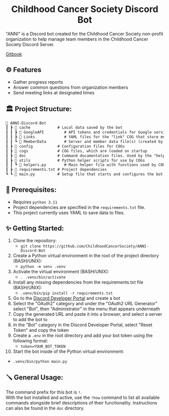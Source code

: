 <h1 align="center">
  Childhood Cancer Society Discord Bot
</h1>

"ANNI" is a Discord bot created for the Childhood Cancer Society non-profit organization to help manage team members in the Childhood Cancer Society Discord Server.

[Gitbook](https://wiki.childhoodcancersociety.dev/)

## ⚙ Features

* Gather progress reports
* Answer common questions from organization members
* Send meeting links at designated times

## 🏛️ Project Structure:
```md
📂 ANNI-Discord-Bot
┃ ┣ 📂 cache            # Local data saved by the bot
┃ ┃ ┣ 📂 GoogleAPI         # API tokens and credentials for Google services (may be removed)
┃ ┃ ┣ 📂 Links             # YAML files for the "link" COG that store meeting link URLs
┃ ┃ ┗ 📂 MemberData        # Server and member data file(s) (created by view COG)
┃ ┣ 📂 config           # Configuration files for COGs
┃ ┣ 📂 cogs             # COG files, which are loaded on startup
┃ ┣ 📂 doc              # Command documentation files. Used by the "help" COG
┃ ┣ 📂 utils            # Python helper scripts for use by COGs
┃ ┃ ┗ 📙 helpers.py        # Main helper file with functions used by COGs
┃ ┣ 📄 requirements.txt # Project dependencies
┗ ┗ 📙 main.py          # Setup file that starts and configures the bot
```

## 📝 Prerequisites:
* Requires `python 3.11`
* Project dependencies are specified in the `requirements.txt` file. 
* This project currently uses YAML to save data to files.

## ✨ Getting Started:
1. Clone the repository:
   - `git clone https://github.com/ChildhoodCancerSociety/ANNI-Discord-Bot`
2. Create a Python virtual environment in the root of the project directory (BASH/UNIX):
   - `python -m venv .venv`
3. Activate the virtual environment (BASH/UNIX):
   - `. .venv/bin/activate`
4. Install any missing dependencies from the requirements.txt file (BASH/UNIX):
   - `.venv/bin/pip install -r requirements.txt`
5. Go to the [Discord Developer Portal](https://discord.com/developers/applications) and create a bot
6. Select the "OAuth2" category and under the "OAuth2 URL Generator" select "Bot", then "Administrator" in the menu that appears underneath
7. Copy the generated URL and paste it into a browser, and select a server to add the bot to
8. In the "Bot" category in the Discord Developer Portal, select "Reset Token" and copy the token
9. Create a `.env` in the root directory and add your bot token using the following format:
   - `token=YOUR_BOT_TOKEN`
10. Start the bot inside of the Python virtual environment:
   - `.venv/bin/python main.py`

## 🪛 General Usage:
The command prefix for this bot is `!`.  
With the bot installed and active, use the `!how` command to list all available commands alongside brief descriptions of their functionality. Instructions can also be found in the `doc` directory.